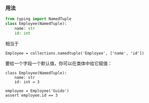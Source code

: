 ### 用法

~~~python
from typing import NamedTuple
class Employee(NamedTuple):
    name: str
    id: int

~~~
相当于 
~~~
Employee = collections.namedtuple('Employee', ['name', 'id'])
~~~

要给一个字段一个默认值，你可以在类体中给它赋值：
~~~
class Employee(NamedTuple):
    name: str
    id: int = 3

employee = Employee('Guido')
assert employee.id == 3
~~~
